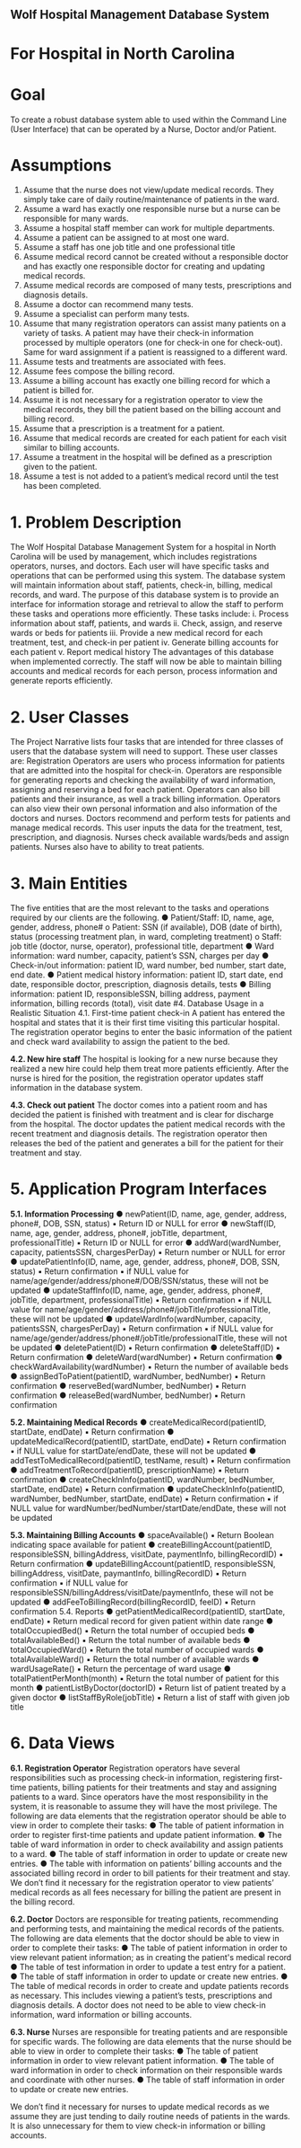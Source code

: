 ## Wolf Hospital Management Database System
# For Hospital in North Carolina

# Goal
To create a robust database system able to used within the Command Line (User Interface) that can be operated by a Nurse, Doctor and/or Patient.

# Assumptions
1. Assume that the nurse does not view/update medical records. They simply take care of daily routine/maintenance of patients in the ward.
2. Assume a ward has exactly one responsible nurse but a nurse can be responsible for many wards.
3. Assume a hospital staff member can work for multiple departments.
4. Assume a patient can be assigned to at most one ward.
5. Assume a staff has one job title and one professional title
6. Assume medical record cannot be created without a responsible doctor and has exactly one responsible doctor for creating and updating medical records.
7. Assume medical records are composed of many tests, prescriptions and diagnosis details.
8. Assume a doctor can recommend many tests.
9. Assume a specialist can perform many tests.
10. Assume that many registration operators can assist many patients on a variety of tasks. A patient may have their check-in information processed by multiple operators (one for check-in one for check-out). Same for ward assignment if a patient is reassigned to a different ward.
11. Assume tests and treatments are associated with fees.
12. Assume fees compose the billing record.
13. Assume a billing account has exactly one billing record for which a patient is billed for.
14. Assume it is not necessary for a registration operator to view the medical records, they bill the patient based on the billing account and billing record.
15. Assume that a prescription is a treatment for a patient.
16. Assume that medical records are created for each patient for each visit similar to billing accounts.
17. Assume a treatment in the hospital will be defined as a prescription given to the patient.
18. Assume a test is not added to a patient’s medical record until the test has been completed.

# 1. Problem Description
The Wolf Hospital Database Management System for a hospital in North Carolina will be used by management, which includes registrations operators, nurses, and doctors. Each user will have specific tasks and operations that can be performed using this system. The database system will maintain information about staff, patients, check-in, billing, medical records, and ward.
The purpose of this database system is to provide an interface for information storage and retrieval to allow the staff to perform these tasks and operations more efficiently. These tasks include:
  i. Process information about staff, patients, and wards
  ii. Check, assign, and reserve wards or beds for patients
  iii. Provide a new medical record for each treatment, test, and check-in per patient
  iv. Generate billing accounts for each patient
  v. Report medical history
The advantages of this database when implemented correctly. The staff will now be able to maintain billing accounts and medical records for each person, process information and generate reports efficiently.

# 2. User Classes
The Project Narrative lists four tasks that are intended for three classes of users that the database system will need to support. These user classes are:
Registration Operators are users who process information for patients that are admitted into the hospital for check-in. Operators are responsible for generating reports and checking the availability of ward information, assigning and reserving a bed for each patient. Operators can also bill patients and their insurance, as well a track billing information. Operators can also view their own personal information and also information of the doctors and nurses.
Doctors recommend and perform tests for patients and manage medical records. This user inputs the data for the treatment, test, prescription, and diagnosis.
Nurses check available wards/beds and assign patients. Nurses also have to ability to treat patients.

# 3. Main Entities
The five entities that are the most relevant to the tasks and operations required by our clients are the following.
● Patient/Staff: ID, name, age, gender, address, phone#
o Patient: SSN (if available), DOB (date of birth), status (processing
treatment plan, in ward, completing treatment)
o Staff: job title (doctor, nurse, operator), professional title, department
● Ward information: ward number, capacity, patient’s SSN, charges per day
● Check-in/out information: patient ID, ward number, bed number, start date, end
date.
● Patient medical history information: patient ID, start date, end date, responsible
doctor, prescription, diagnosis details, tests
● Billing information: patient ID, responsibleSSN, billing address, payment
information, billing records (total), visit date
#4. Database Usage in a Realistic Situation 4.1. First-time patient check-in
A patient has entered the hospital and states that it is their first time visiting this particular hospital. The registration operator begins to enter the basic information of the patient and check ward availability to assign the patient to the bed.

**4.2. New hire staff**
The hospital is looking for a new nurse because they realized a new hire could help them treat more patients efficiently. After the nurse is hired for the position, the registration operator updates staff information in the database system.

**4.3. Check out patient**
The doctor comes into a patient room and has decided the patient is finished with treatment and is clear for discharge from the hospital. The doctor updates the patient medical records with the recent treatment and diagnosis details. The registration operator then releases the bed of the patient and generates a bill for the patient for their treatment and stay.

# 5. Application Program Interfaces

**5.1. Information Processing**
● newPatient(ID, name, age, gender, address, phone#, DOB, SSN, status) ▪ Return ID or NULL for error
● newStaff(ID, name, age, gender, address, phone#, jobTitle, department, professionalTitle)
▪ Return ID or NULL for error
● addWard(wardNumber, capacity, patientsSSN, chargesPerDay)
▪ Return number or NULL for error
● updatePatientInfo(ID, name, age, gender, address, phone#, DOB, SSN, status)
▪ Return confirmation
▪ if NULL value for name/age/gender/address/phone#/DOB/SSN/status, these will not be updated
● updateStaffInfo(ID, name, age, gender, address, phone#, jobTitle, department, professionalTitle)
▪ Return confirmation
▪ if NULL value for name/age/gender/address/phone#/jobTitle/professionalTitle, these will not be updated
● updateWardInfo(wardNumber, capacity, patientsSSN, chargesPerDay)
▪ Return confirmation
▪ if NULL value for name/age/gender/address/phone#/jobTitle/professionalTitle, these will not be updated
● deletePatient(ID)
▪ Return confirmation
● deleteStaff(ID)
▪ Return confirmation
● deleteWard(wardNumber)
▪ Return confirmation
● checkWardAvailability(wardNumber)
▪ Return the number of available beds
● assignBedToPatient(patientID, wardNumber, bedNumber) ▪ Return confirmation
● reserveBed(wardNumber, bedNumber) ▪ Return confirmation
● releaseBed(wardNumber, bedNumber) ▪ Return confirmation

**5.2. Maintaining Medical Records**
● createMedicalRecord(patientID, startDate, endDate) ▪ Return confirmation
● updateMedicalRecord(patientID, startDate, endDate)
▪ Return confirmation
▪ if NULL value for startDate/endDate, these will not be updated
● addTestToMedicalRecord(patientID, testName, result)
▪ Return confirmation
● addTreatmentToRecord(patientID, prescriptionName)
▪ Return confirmation
● createCheckInInfo(patientID, wardNumber, bedNumber, startDate, endDate)
▪ Return confirmation
● updateCheckInInfo(patientID, wardNumber, bedNumber, startDate, endDate)
▪ Return confirmation
▪ if NULL value for wardNumber/bedNumber/startDate/endDate, these
will not be updated

**5.3. Maintaining Billing Accounts**
● spaceAvailable()
▪ Return Boolean indicating space available for patient
● createBillingAccount(patientID, responsibleSSN, billingAddress, visitDate, paymentInfo, billingRecordID)
▪ Return confirmation
● updateBillingAccount(patientID, responsibleSSN, billingAddress, visitDate, paymantInfo, billingRecordID)
▪ Return confirmation
▪ if NULL value for responsibleSSN/billingAddress/visitDate/paymentInfo, these will not be updated
● addFeeToBillingRecord(billingRecordID, feeID) ▪ Return confirmation
5.4. Reports
● getPatientMedicalRecord(patientID, startDate, endDate)
▪ Return medical record for given patient within date range
● totalOccupiedBed()
▪ Return the total number of occupied beds
● totalAvailableBed()
▪ Return the total number of available beds
● totalOccupiedWard()
▪ Return the total number of occupied wards
● totalAvailableWard()
▪ Return the total number of available wards
● wardUsageRate()
▪ Return the percentage of ward usage
● totalPatientPerMonth(month)
▪ Return the total number of patient for this month
● patientListByDoctor(doctorID)
▪ Return list of patient treated by a given doctor
● listStaffByRole(jobTitle)
▪ Return a list of staff with given job title

# 6. Data Views

**6.1. Registration Operator**
Registration operators have several responsibilities such as processing check-in information, registering first-time patients, billing patients for their treatments and stay and assigning patients to a ward. Since operators have the most responsibility in the system, it is reasonable to assume they will have the most privilege. The following are data elements that the registration operator should be able to view in order to complete their tasks:
● The table of patient information in order to register first-time patients and update patient information.
● The table of ward information in order to check availability and assign patients to a ward.
● The table of staff information in order to update or create new entries.
● The table with information on patients’ billing accounts and the associated billing
record in order to bill patients for their treatment and stay.
We don’t find it necessary for the registration operator to view patients’ medical records as all fees necessary for billing the patient are present in the billing record.

**6.2. Doctor**
Doctors are responsible for treating patients, recommending and performing tests, and maintaining the medical records of the patients. The following are data elements that the doctor should be able to view in order to complete their tasks:
● The table of patient information in order to view relevant patient information; as in creating the patient's medical record
● The table of test information in order to update a test entry for a patient.
● The table of staff information in order to update or create new entries.
● The table of medical records in order to create and update patients records as
necessary. This includes viewing a patient’s tests, prescriptions and diagnosis details.
A doctor does not need to be able to view check-in information, ward information or billing accounts.

**6.3. Nurse**
Nurses are responsible for treating patients and are responsible for specific wards. The following are data elements that the nurse should be able to view in order to complete their tasks:
  ● The table of patient information in order to view relevant patient information.
  ● The table of ward information in order to check information on their responsible
  wards and coordinate with other nurses.
  ● The table of staff information in order to update or create new entries.

We don’t find it necessary for nurses to update medical records as we assume they are just tending to daily routine needs of patients in the wards. It is also unnecessary for them to view check-in information or billing accounts.
